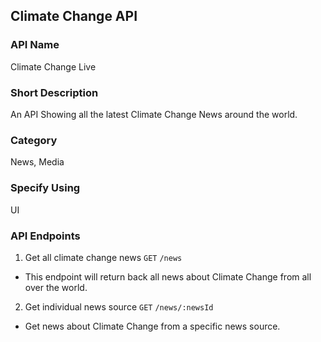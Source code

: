 ## Climate Change API

### API Name

Climate Change Live

### Short Description

An API Showing all the latest Climate Change News around the world.

### Category

News, Media

### Specify Using

UI

 ### API Endpoints

1. Get all climate change news `GET` `/news`
* This endpoint will return back all news about Climate Change from all over the world.
2. Get individual news source `GET` `/news/:newsId`
* Get news about Climate Change from a specific news source.
